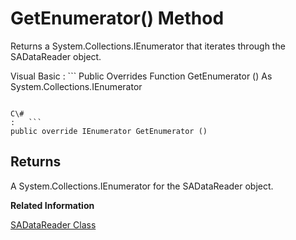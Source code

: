 <!-- loio3c16716a6c5f1014a5b6a20b17518229 -->

# GetEnumerator\(\) Method

Returns a System.Collections.IEnumerator that iterates through the SADataReader object.



Visual Basic
:   ```
Public Overrides Function GetEnumerator () As System.Collections.IEnumerator
```

C\#
:   ```
public override IEnumerator GetEnumerator ()
```



## Returns

A System.Collections.IEnumerator for the SADataReader object.

**Related Information**  


[SADataReader Class](sadatareader-class-3c181c1.md "A read-only, forward-only result set from a query or stored procedure.")

